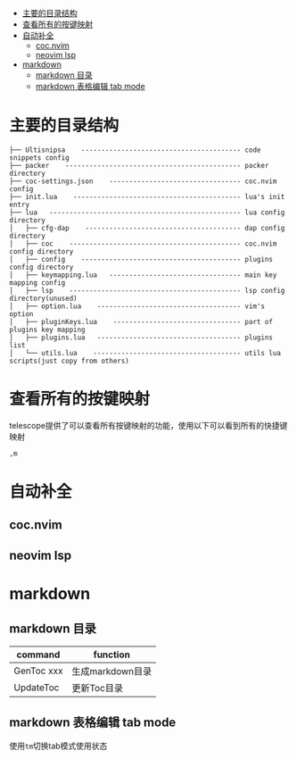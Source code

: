 
<!-- vim-markdown-toc GFM -->

* [主要的目录结构](#主要的目录结构)
* [查看所有的按键映射](#查看所有的按键映射)
* [自动补全](#自动补全)
    * [coc.nvim](#cocnvim)
    * [neovim lsp](#neovim-lsp)
* [markdown](#markdown)
    * [markdown 目录](#markdown-目录)
    * [markdown 表格编辑 tab mode](#markdown-表格编辑-tab-mode)

<!-- vim-markdown-toc -->
# 主要的目录结构
```
├── Ultisnipsa    ---------------------------------------- code snippets config
├── packer    -------------------------------------------- packer directory
├── coc-settings.json    --------------------------------- coc.nvim config
├── init.lua    ------------------------------------------ lua's init entry
├── lua   ------------------------------------------------ lua config directory
│   ├── cfg-dap    --------------------------------------- dap config directory
│   ├── coc    ------------------------------------------- coc.nvim config directory
│   ├── config    ---------------------------------------- plugins config directory
│   ├── keymapping.lua   --------------------------------- main key mapping config
│   ├── lsp    ------------------------------------------- lsp config directory(unused)
│   ├── option.lua    ------------------------------------ vim's option
│   ├── pluginKeys.lua    -------------------------------- part of plugins key mapping
│   ├── plugins.lua   ------------------------------------ plugins list
│   └── utils.lua    ------------------------------------- utils lua scripts(just copy from others)
```

# 查看所有的按键映射

telescope提供了可以查看所有按键映射的功能，使用以下可以看到所有的快捷键映射
```
,m
```

# 自动补全

## coc.nvim

## neovim lsp

# markdown

## markdown 目录

| command    | function         |
|------------|------------------|
| GenToc xxx | 生成markdown目录 |
| UpdateToc  | 更新Toc目录      |

## markdown 表格编辑 tab mode
使用`tm`切换tab模式使用状态

